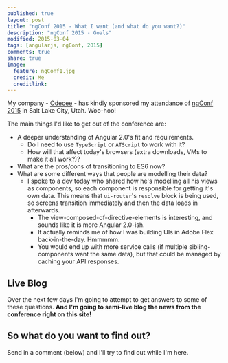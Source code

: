 ```yaml
---
published: true
layout: post
title: "ngConf 2015 - What I want (and what do you want?)"
description: "ngConf 2015 - Goals"
modified: 2015-03-04
tags: [angularjs, ngConf, 2015]
comments: true
share: true 
image:
  feature: ngConf1.jpg
  credit: Me
  creditlink: 
---
```


My company - [Odecee](https://www.odecee.com.au) - has kindly sponsored my attendance of [ngConf 2015](http://www.ng-conf.org/) 
in Salt Lake City, Utah. Woo-hoo!

The main things I'd like to get out of the conference are:

- A deeper understanding of Angular 2.0's fit and requirements.
  - Do I need to use `TypeScript` or `ATScript` to work with it?
  - How will that affect today's browsers (extra downloads, VMs to make it all work?)?
- What are the pros/cons of transitioning to ES6 now?
- What are some different ways that people are modelling their data?
  - I spoke to a dev today who shared how he's modelling all his views as components, so each component is responsible 
    for getting it's own data. This means that `ui-router`'s `resolve` block is being used, so screens transition
    immediately and then the data loads in afterwards. 
    - The view-composed-of-directive-elements is interesting, and sounds like it is more Angular 2.0-ish.
    - It actually reminds me of how I was building UIs in Adobe Flex back-in-the-day. Hmmmmm.
    - You would end up with more service calls (if multiple sibling-components want the same data), but that could be
      managed by caching your API responses.

## Live Blog

Over the next few days I'm going to attempt to get answers to some of these questions. **And I'm going to semi-live blog
the news from the conference right on this site!**

## So what do you want to find out?
Send in a comment (below) and I'll try to find out while I'm here.



